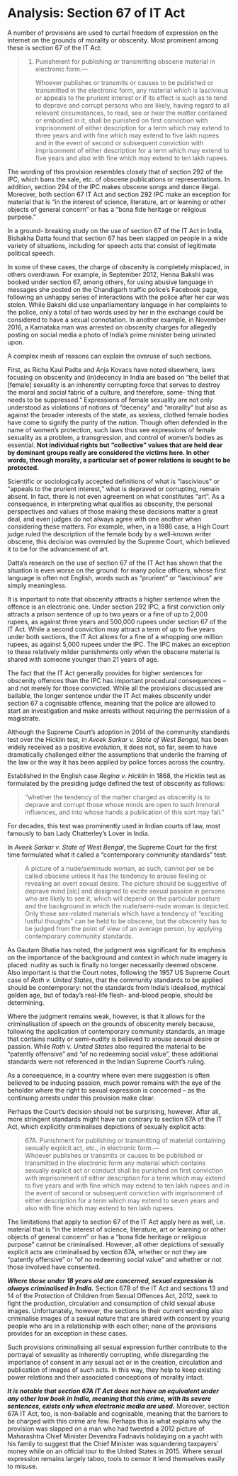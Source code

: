# Analysis: Section 67 of IT Act

A number of provisions are used to curtail freedom of expression on the internet on the grounds of morality or obscenity. Most prominent among these is section 67 of the IT Act:

> 1. Punishment for publishing or transmitting obscene material in electronic form.—  
>
>    Whoever publishes or transmits or causes to be published or transmitted in the electronic form, any material which is lascivious or appeals to the prurient interest or if its effect is such as to tend to deprave and corrupt persons who are likely, having regard to all relevant circumstances, to read, see or hear the matter contained or embodied in it, shall be punished on first conviction with imprisonment of either description for a term which may extend to three years and with fine which may extend to five lakh rupees and in the event of second or subsequent conviction with imprisonment of either description for a term which may extend to five years and also with fine which may extend to ten lakh rupees.

The wording of this provision resembles closely that of section 292 of the IPC, which bans the sale, etc. of obscene publications or representations. In addition, section 294 of the IPC makes obscene songs and dance illegal. Moreover, both section 67 IT Act and section 292 IPC make an exception for material that is “in the interest of science, literature, art or learning or other objects of general concern” or has a “bona fide heritage or religious purpose.”

In a ground- breaking study on the use of section 67 of the IT Act in India, Bishakha Datta found that section 67 has been slapped on people in a wide variety of situations, including for speech acts that consist of legitimate political speech. 

In some of these cases, the charge of obscenity is completely misplaced, in others overdrawn. For example, in September 2012, Henna Bakshi was booked under section 67, among others, for using abusive language in messages she posted on the Chandigarh traffic police’s Facebook page, following an unhappy series of interactions with the police after her car was stolen. While Bakshi did use unparliamentary language in her complaints to the police, only a total of two words used by her in the exchange could be considered to have a sexual connotation. In another example, in November 2016, a Karnataka man was arrested on obscenity charges for allegedly posting on social media a photo of India’s prime minister being urinated upon.

A complex mesh of reasons can explain the overuse of such sections.

First, as Richa Kaul Padte and Anja Kovacs have noted elsewhere, laws focusing on obscenity and \(in\)decency in India are based on “the belief that \[female\] sexuality is an inherently corrupting force that serves to destroy the moral and social fabric of a culture, and therefore, some- thing that needs to be suppressed.” Expressions of female sexuality are not only understood as violations of notions of “decency” and “morality” but also as against the broader interests of the state, as sexless, clothed female bodies have come to signify the purity of the nation. Though often defended in the name of women’s protection, such laws thus see expressions of female sexuality as a problem, a transgression, and control of women’s bodies as essential. **Not individual rights but “collective” values that are held dear by dominant groups really are considered the victims here. In other words, through morality, a particular set of power relations is sought to be protected.**

Scientific or sociologically accepted definitions of what is “lascivious” or “appeals to the prurient interest,” what is depraved or corrupting, remain absent. In fact, there is not even agreement on what constitutes “art”. As a consequence, in interpreting what qualifies as obscenity, the personal perspectives and values of those making these decisions matter a great deal, and even judges do not always agree with one another when considering these matters. For example, when, in a 1986 case, a High Court judge ruled the description of the female body by a well-known writer obscene, this decision was overruled by the Supreme Court, which believed it to be for the advancement of art. 

Datta’s research on the use of section 67 of the IT Act has shown that the situation is even worse on the ground: for many police officers, whose first language is often not English, words such as “prurient” or “lascivious” are simply meaningless.

It is important to note that obscenity attracts a higher sentence when the offence is an electronic one. Under section 292 IPC, a first conviction only attracts a prison sentence of up to two years or a fine of up to 2,000 rupees, as against three years and 500,000 rupees under section 67 of the IT Act. While a second conviction may attract a term of up to five years under both sections, the IT Act allows for a fine of a whopping one million rupees, as against 5,000 rupees under the IPC. The IPC makes an exception to these relatively milder punishments only when the obscene material is shared with someone younger than 21 years of age.

The fact that the IT Act generally provides for higher sentences for obscenity offences than the IPC has important procedural consequences – and not merely for those convicted. While all the provisions discussed are bailable, the longer sentence under the IT Act makes obscenity under section 67 a cognisable offence, meaning that the police are allowed to start an investigation and make arrests without requiring the permission of a magistrate.

Although the Supreme Court’s adoption in 2014 of the community standards test over the Hicklin test, in _Aveek Sarkar v. State of West Bengal_, has been widely received as a positive evolution, it does not, so far, seem to have dramatically challenged either the assumptions that underlie the framing of the law or the way it has been applied by police forces across the country.

Established in the English case _Regina v. Hicklin_ in 1868, the Hicklin test as formulated by the presiding judge defined the test of obscenity as follows:

> “whether the tendency of the matter charged as obscenity is to deprave and corrupt those whose minds are open to such immoral influences, and into whose hands a publication of this sort may fall.”

For decades, this test was prominently used in Indian courts of law, most famously to ban Lady Chatterley’s Lover in India. 

In _Aveek Sarkar v. State of West Bengal_, the Supreme Court for the first time formulated what it called a “contemporary community standards” test:

> A picture of a nude/seminude woman, as such, cannot per se be called obscene unless it has the tendency to arouse feeling or revealing an overt sexual desire. The picture should be suggestive of deprave mind \[sic\] and designed to excite sexual passion in persons who are likely to see it, which will depend on the particular posture and the background in which the nude/semi-nude woman is depicted. Only those sex-related materials which have a tendency of “exciting lustful thoughts” can be held to be obscene, but the obscenity has to be judged from the point of view of an average person, by applying contemporary community standards.

As Gautam Bhatia has noted, the judgment was significant for its emphasis on the importance of the background and context in which nude imagery is placed: nudity as such is finally no longer necessarily deemed obscene. Also important is that the Court notes, following the 1957 US Supreme Court case of _Roth v. United States_, that the community standards to be applied should be contemporary: not the standards from India’s idealised, mythical golden age, but of today’s real-life flesh- and-blood people, should be determining.

Where the judgment remains weak, however, is that it allows for the criminalisation of speech on the grounds of obscenity merely because, following the application of contemporary community standards, an image that contains nudity or semi-nudity is believed to arouse sexual desire or passion. While _Roth v. United States_ also required the material to be “patently offensive” and “of no redeeming social value”, these additional standards were not referenced in the Indian Supreme Court’s ruling.

As a consequence, in a country where even mere suggestion is often believed to be inducing passion, much power remains with the eye of the beholder where the right to sexual expression is concerned – as the continuing arrests under this provision make clear. 

Perhaps the Court’s decision should not be surprising, however. After all, more stringent standards might have run contrary to section 67A of the IT Act, which explicitly criminalises depictions of sexually explicit acts:

> 67A. Punishment for publishing or transmitting of material containing sexually explicit act, etc., in electronic form.—  
> Whoever publishes or transmits or causes to be published or transmitted in the electronic form any material which contains sexually explicit act or conduct shall be punished on first conviction with imprisonment of either description for a term which may extend to five years and with fine which may extend to ten lakh rupees and in the event of second or subsequent conviction with imprisonment of either description for a term which may extend to seven years and also with fine which may extend to ten lakh rupees.

The limitations that apply to section 67 of the IT Act apply here as well, i.e. material that is “in the interest of science, literature, art or learning or other objects of general concern” or has a “bona fide heritage or religious purpose” cannot be criminalised. However, all other depictions of sexually explicit acts are criminalised by section 67A, whether or not they are “patently offensive” or “of no redeeming social value” and whether or not those involved have consented.

_**Where those under 18 years old are concerned, sexual expression is always criminalised in India.**_ Section 67B of the IT Act and sections 13 and 14 of the Protection of Children from Sexual Offences Act, 2012, seek to fight the production, circulation and consumption of child sexual abuse images. Unfortunately, however, the sections in their current wording also criminalise images of a sexual nature that are shared with consent by young people who are in a relationship with each other; none of the provisions provides for an exception in these cases.

Such provisions criminalising all sexual expression further contribute to the portrayal of sexuality as inherently corrupting, while disregarding the importance of consent in any sexual act or in the creation, circulation and publication of images of such acts. In this way, they help to keep existing power relations and their associated conceptions of morality intact.

_**It is notable that section 67A IT Act does not have an equivalent under any other law book in India, meaning that this crime, with its severe sentences, exists only when electronic media are used.**_ Moreover, section 67A IT Act, too, is non-bailable and cognisable, meaning that the barriers to be charged with this crime are few. Perhaps this is what explains why the provision was slapped on a man who had tweeted a 2012 picture of Maharashtra Chief Minister Devendra Fadnavis holidaying on a yacht with his family to suggest that the Chief Minister was squandering taxpayers’ money while on an official tour to the United States in 2015. Where sexual expression remains largely taboo, tools to censor it lend themselves easily to misuse. 

 


